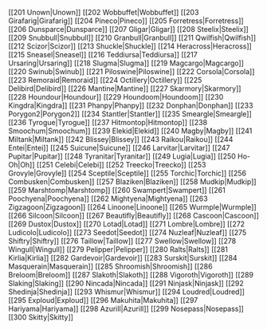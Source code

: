[[201 Unown|Unown]]
[[202 Wobbuffet|Wobbuffet]]
[[203 Girafarig|Girafarig]]
[[204 Pineco|Pineco]]
[[205 Forretress|Forretress]]
[[206 Dunsparce|Dunsparce]]
[[207 Gligar|Gligar]]
[[208 Steelix|Steelix]]
[[209 Snubbull|Snubbull]]
[[210 Granbull|Granbull]]
[[211 Qwilfish|Qwilfish]]
[[212 Scizor|Scizor]]
[[213 Shuckle|Shuckle]]
[[214 Heracross|Heracross]]
[[215 Sneasel|Sneasel]]
[[216 Teddiursa|Teddiursa]]
[[217 Ursaring|Ursaring]]
[[218 Slugma|Slugma]]
[[219 Magcargo|Magcargo]]
[[220 Swinub|Swinub]]
[[221 Piloswine|Piloswine]]
[[222 Corsola|Corsola]]
[[223 Remoraid|Remoraid]]
[[224 Octillery|Octillery]]
[[225 Delibird|Delibird]]
[[226 Mantine|Mantine]]
[[227 Skarmory|Skarmory]]
[[228 Houndour|Houndour]]
[[229 Houndoom|Houndoom]]
[[230 Kingdra|Kingdra]]
[[231 Phanpy|Phanpy]]
[[232 Donphan|Donphan]]
[[233 Porygon2|Porygon2]]
[[234 Stantler|Stantler]]
[[235 Smeargle|Smeargle]]
[[236 Tyrogue|Tyrogue]]
[[237 Hitmontop|Hitmontop]]
[[238 Smoochum|Smoochum]]
[[239 Elekid|Elekid]]
[[240 Magby|Magby]]
[[241 Miltank|Miltank]]
[[242 Blissey|Blissey]]
[[243 Raikou|Raikou]]
[[244 Entei|Entei]]
[[245 Suicune|Suicune]]
[[246 Larvitar|Larvitar]]
[[247 Pupitar|Pupitar]]
[[248 Tyranitar|Tyranitar]]
[[249 Lugia|Lugia]]
[[250 Ho-Oh|Oh]]
[[251 Celebi|Celebi]]
[[252 Treecko|Treecko]]
[[253 Grovyle|Grovyle]]
[[254 Sceptile|Sceptile]]
[[255 Torchic|Torchic]]
[[256 Combusken|Combusken]]
[[257 Blaziken|Blaziken]]
[[258 Mudkip|Mudkip]]
[[259 Marshtomp|Marshtomp]]
[[260 Swampert|Swampert]]
[[261 Poochyena|Poochyena]]
[[262 Mightyena|Mightyena]]
[[263 Zigzagoon|Zigzagoon]]
[[264 Linoone|Linoone]]
[[265 Wurmple|Wurmple]]
[[266 Silcoon|Silcoon]]
[[267 Beautifly|Beautifly]]
[[268 Cascoon|Cascoon]]
[[269 Dustox|Dustox]]
[[270 Lotad|Lotad]]
[[271 Lombre|Lombre]]
[[272 Ludicolo|Ludicolo]]
[[273 Seedot|Seedot]]
[[274 Nuzleaf|Nuzleaf]]
[[275 Shiftry|Shiftry]]
[[276 Taillow|Taillow]]
[[277 Swellow|Swellow]]
[[278 Wingull|Wingull]]
[[279 Pelipper|Pelipper]]
[[280 Ralts|Ralts]]
[[281 Kirlia|Kirlia]]
[[282 Gardevoir|Gardevoir]]
[[283 Surskit|Surskit]]
[[284 Masquerain|Masquerain]]
[[285 Shroomish|Shroomish]]
[[286 Breloom|Breloom]]
[[287 Slakoth|Slakoth]]
[[288 Vigoroth|Vigoroth]]
[[289 Slaking|Slaking]]
[[290 Nincada|Nincada]]
[[291 Ninjask|Ninjask]]
[[292 Shedinja|Shedinja]]
[[293 Whismur|Whismur]]
[[294 Loudred|Loudred]]
[[295 Exploud|Exploud]]
[[296 Makuhita|Makuhita]]
[[297 Hariyama|Hariyama]]
[[298 Azurill|Azurill]]
[[299 Nosepass|Nosepass]]
[[300 Skitty|Skitty]]